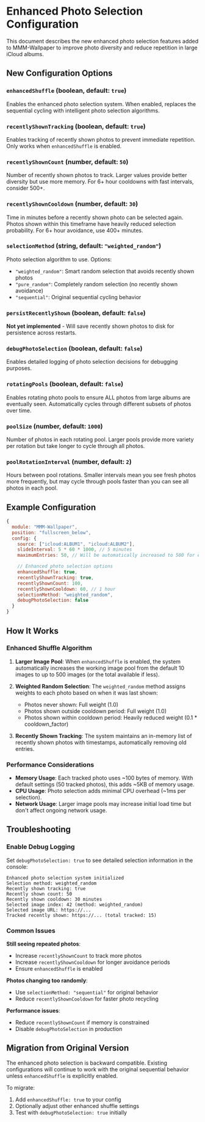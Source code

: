 # Enhanced Photo Selection Configuration

This document describes the new enhanced photo selection features added to MMM-Wallpaper to improve photo diversity and reduce repetition in large iCloud albums.

## New Configuration Options

### `enhancedShuffle` (boolean, default: `true`)

Enables the enhanced photo selection system. When enabled, replaces the sequential cycling with intelligent photo selection algorithms.

### `recentlyShownTracking` (boolean, default: `true`)

Enables tracking of recently shown photos to prevent immediate repetition. Only works when `enhancedShuffle` is enabled.

### `recentlyShownCount` (number, default: `50`)

Number of recently shown photos to track. Larger values provide better diversity but use more memory. For 6+ hour cooldowns with fast intervals, consider 500+.

### `recentlyShownCooldown` (number, default: `30`)

Time in minutes before a recently shown photo can be selected again. Photos shown within this timeframe have heavily reduced selection probability. For 6+ hour avoidance, use 400+ minutes.

### `selectionMethod` (string, default: `"weighted_random"`)

Photo selection algorithm to use. Options:

- `"weighted_random"`: Smart random selection that avoids recently shown photos
- `"pure_random"`: Completely random selection (no recently shown avoidance)
- `"sequential"`: Original sequential cycling behavior

### `persistRecentlyShown` (boolean, default: `false`)

**Not yet implemented** - Will save recently shown photos to disk for persistence across restarts.

### `debugPhotoSelection` (boolean, default: `false`)

Enables detailed logging of photo selection decisions for debugging purposes.

### `rotatingPools` (boolean, default: `false`)

Enables rotating photo pools to ensure ALL photos from large albums are eventually seen. Automatically cycles through different subsets of photos over time.

### `poolSize` (number, default: `1000`)

Number of photos in each rotating pool. Larger pools provide more variety per rotation but take longer to cycle through all photos.

### `poolRotationInterval` (number, default: `2`)

Hours between pool rotations. Smaller intervals mean you see fresh photos more frequently, but may cycle through pools faster than you can see all photos in each pool.

## Example Configuration

```javascript
{
  module: "MMM-Wallpaper",
  position: "fullscreen_below",
  config: {
    source: ["icloud:ALBUM1", "icloud:ALBUM2"],
    slideInterval: 5 * 60 * 1000, // 5 minutes
    maximumEntries: 50, // Will be automatically increased to 500 for enhanced shuffle

    // Enhanced photo selection options
    enhancedShuffle: true,
    recentlyShownTracking: true,
    recentlyShownCount: 100,
    recentlyShownCooldown: 60, // 1 hour
    selectionMethod: "weighted_random",
    debugPhotoSelection: false
  }
}
```

## How It Works

### Enhanced Shuffle Algorithm

1. **Larger Image Pool**: When `enhancedShuffle` is enabled, the system automatically increases the working image pool from the default 10 images to up to 500 images (or the total available if less).

2. **Weighted Random Selection**: The `weighted_random` method assigns weights to each photo based on when it was last shown:

   - Photos never shown: Full weight (1.0)
   - Photos shown outside cooldown period: Full weight (1.0)
   - Photos shown within cooldown period: Heavily reduced weight (0.1 \* cooldown_factor)

3. **Recently Shown Tracking**: The system maintains an in-memory list of recently shown photos with timestamps, automatically removing old entries.

### Performance Considerations

- **Memory Usage**: Each tracked photo uses ~100 bytes of memory. With default settings (50 tracked photos), this adds ~5KB of memory usage.
- **CPU Usage**: Photo selection adds minimal CPU overhead (~1ms per selection).
- **Network Usage**: Larger image pools may increase initial load time but don't affect ongoing network usage.

## Troubleshooting

### Enable Debug Logging

Set `debugPhotoSelection: true` to see detailed selection information in the console:

```
Enhanced photo selection system initialized
Selection method: weighted_random
Recently shown tracking: true
Recently shown count: 50
Recently shown cooldown: 30 minutes
Selected image index: 42 (method: weighted_random)
Selected image URL: https://...
Tracked recently shown: https://... (total tracked: 15)
```

### Common Issues

**Still seeing repeated photos**:

- Increase `recentlyShownCount` to track more photos
- Increase `recentlyShownCooldown` for longer avoidance periods
- Ensure `enhancedShuffle` is enabled

**Photos changing too randomly**:

- Use `selectionMethod: "sequential"` for original behavior
- Reduce `recentlyShownCooldown` for faster photo recycling

**Performance issues**:

- Reduce `recentlyShownCount` if memory is constrained
- Disable `debugPhotoSelection` in production

## Migration from Original Version

The enhanced photo selection is backward compatible. Existing configurations will continue to work with the original sequential behavior unless `enhancedShuffle` is explicitly enabled.

To migrate:

1. Add `enhancedShuffle: true` to your config
2. Optionally adjust other enhanced shuffle settings
3. Test with `debugPhotoSelection: true` initially
